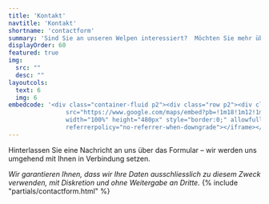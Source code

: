 ```yaml
---
title: 'Kontakt'
navtitle: 'Kontakt'
shortname: 'contactform'
summary: 'Sind Sie an unseren Welpen interessiert?  Möchten Sie mehr über die aktuelle Verfügbarkeit von Welpen erfahren? Oder einfach eine Frage stellen?'
displayOrder: 60
featured: true
img: 
  src: "" 
  desc: ""
layoutcols:
  text: 6
  img: 6
embedcode: '<div class="container-fluid p2"><div class="row p2"><div class="col"><h4>Cattery<br>von Blumenberg.</h4></div><div class="col"><p>British Shorthair Familienzucht</p><p itemprop="address" itemscope itemtype="https://schema.org/PostalAddress"> <span itemprop="postalCode">3013</span> <span itemprop="addressLocality">Bern</span>-Breitenrain</p></div><div class="col"><a href="https://www.facebook.com/profile.php?id=61574476448250" target="_blank"><img src="img/facebook.svg" alt="Facebook" style="margin: 8px;" width="32" height="32"></a><a href="https://www.instagram.com/cattery_vonblumenberg?utm_source=ig_web_button_share_sheet&igsh=ZDNlZDc0MzIxNw==" target="_blank"><img src="img/instagram.svg" alt="Instagram" style="margin: 8px;" width="32" height="32"></a></div></div><div class="row p2"><hr><div class="col h-100"><iframe
                src="https://www.google.com/maps/embed?pb=!1m18!1m12!1m3!1d7544.614485104128!2d7.446861104869439!3d46.956656380939855!2m3!1f0!2f0!3f0!3m2!1i1024!2i768!4f13.1!3m3!1m2!1s0x478e39e92325d549%3A0x14d9e17a554eda3d!2sSpitalacker%2C%20Berna!5e0!3m2!1sit!2sch!4v1742733915468!5m2!1sit!2sch"
                width="100%" height="480px" style="border:0;" allowfullscreen="" loading="lazy"
                referrerpolicy="no-referrer-when-downgrade"></iframe></div></div></div>'
---
```


Hinterlassen Sie eine Nachricht an uns über das Formular – wir werden uns umgehend mit Ihnen in Verbindung setzen.

*Wir garantieren Ihnen, dass wir Ihre Daten ausschliesslich zu diesem Zweck verwenden, mit Diskretion und ohne Weitergabe an Dritte.*
{% include "partials/contactform.html" %}

